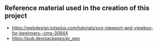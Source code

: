 
## Reference material used in the creation of this project
- https://webdesign.tutsplus.com/tutorials/svg-viewport-and-viewbox-for-beginners--cms-30844
- https://pub.dev/packages/pr_geo
